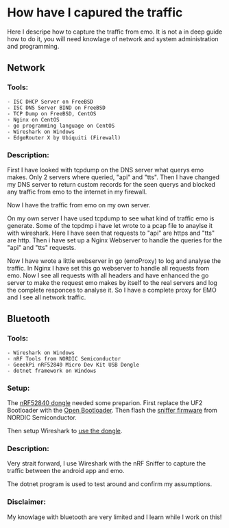 # How have I capured the traffic

Here I descripe how to capture the traffic from emo. It is not a in deep guide how to do it, you will need knowlage of network and system administration and programming.

## Network

### Tools:
    - ISC DHCP Server on FreeBSD
    - ISC DNS Server BIND on FreeBSD
    - TCP Dump on FreeBSD, CentOS
    - Nginx on CentOS
    - go programming language on CentOS
    - Wireshark on Windows
    - EdgeRouter X by Ubiquiti (Firewall)

### Description:
First I have looked with tcpdump on the DNS server what querys emo makes. Only 2 servers where queried, "api" and "tts". Then I have changed my DNS server to return custom records for the seen querys and blocked any traffic from emo to the internet in my firewall.

Now I have the traffic from emo on my own server.

On my own server I have used tcpdump to see what kind of traffic emo is generate. Some of the tcpdmp i have let wrote to a pcap file to anaylse it with wireshark. Here I have seen that requests to "api" are https and "tts" are http. Then i have set up a Nginx Webserver to handle the queries for the "api" and "tts" requests.

Now I have wrote a little webserver in go (emoProxy) to log and analyse the traffic. In Nginx I have set this go webserver to handle all requests from emo. Now I see all requests with all headers and have enhanced the go server to make the request emo makes by itself to the real servers and log the complete responces to analyse it. So I have a complete proxy for EMO and I see all network traffic.

## Bluetooth

### Tools:
    - Wireshark on Windows
    - nRF Tools from NORDIC Semiconductor
    - GeeekPi nRF52840 Micro Dev Kit USB Dongle
    - dotnet framework on Windows

### Setup:
The [nRF52840 dongle](https://wiki.makerdiary.com/nrf52840-mdk-usb-dongle/) needed some preparion. First replace the UF2 Bootloader with the [Open Bootloader](https://github.com/makerdiary/nrf52840-mdk-usb-dongle/tree/master/firmware/open_bootloader). Then flash the [sniffer firmware](https://infocenter.nordicsemi.com/index.jsp?topic=%2Fug_sniffer_ble%2FUG%2Fsniffer_ble%2Fintro.html) from NORDIC Semiconductor.

Then setup Wireshark to [use the dongle](https://www.youtube.com/watch?v=JIh2YYwkzoE).

### Description:
Very strait forward, I use Wireshark with the nRF Sniffer to capture the traffic between the android app and emo.

The dotnet program is used to test around and confirm my assumptions.

### Disclaimer:
My knowlage with bluetooth are very limited and I learn while I work on this!
